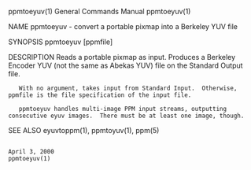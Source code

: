 ppmtoeyuv(1)                                                                            General Commands Manual                                                                           ppmtoeyuv(1)

NAME
       ppmtoeyuv - convert a portable pixmap into a Berkeley YUV file

SYNOPSIS
       ppmtoeyuv [ppmfile]

DESCRIPTION
       Reads a portable pixmap as input.  Produces a Berkeley Encoder YUV (not the same as Abekas YUV) file on the Standard Output file.

       With no argument, takes input from Standard Input.  Otherwise, ppmfile is the file specification of the input file.

       ppmtoeyuv handles multi-image PPM input streams, outputting consecutive eyuv images.  There must be at least one image, though.

SEE ALSO
       eyuvtoppm(1), ppmtoyuv(1), ppm(5)

                                                                                             April 3, 2000                                                                                ppmtoeyuv(1)
